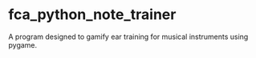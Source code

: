 # fca_python_note_trainer
A program designed to gamify ear training for musical instruments using pygame.
